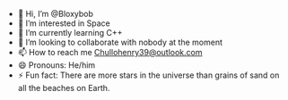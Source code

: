 - 👋 Hi, I’m @Bloxybob
- 👀 I’m interested in Space
- 🌱 I’m currently learning C++
- 💞️ I’m looking to collaborate with nobody at the moment
- 📫 How to reach me Chullohenry39@outlook.com
- 😄 Pronouns: He/him
- ⚡ Fun fact: ​There are more stars in the universe than grains of sand on all the beaches on Earth.

<!---
Bloxybob/Bloxybob is a ✨ special ✨ repository because its `README.md` (this file) appears on your GitHub profile.
You can click the Preview link to take a look at your changes.
--->
